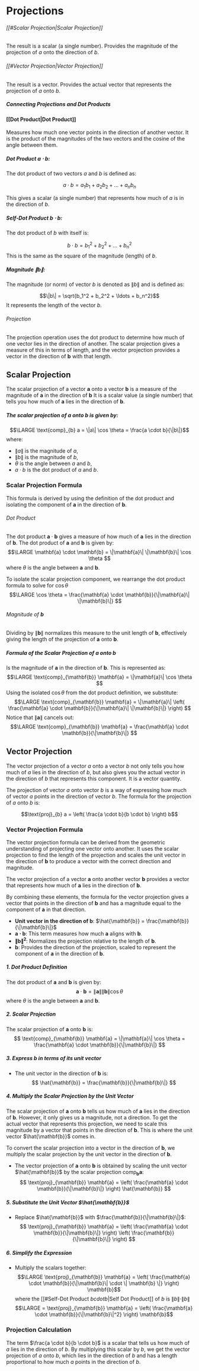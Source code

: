 # Projections
###### [[#Scalar Projection|Scalar Projection]]
The result is a scalar (a single number).
	Provides the magnitude of the projection of $a$ onto the direction of $b$.
###### [[#Vector Projection|Vector Projection]]
The result is a vector.
	Provides the actual vector that represents the projection of $a$ onto $b$.
##### Connecting Projections and Dot Products
#### [[Dot Product|Dot Product]]
Measures how much one vector points in the direction of another vector.
	It is the product of the magnitudes of the two vectors and the cosine of the angle between them.
##### Dot Product $a \cdot b$:
The dot product of two vectors $a$ and $b$ is defined as:

$$a \cdot b = a_1 b_1 + a_2 b_2 + \ldots + a_n b_n$$

This gives a scalar (a single number) that represents how much of $a$ is in the direction of $b$.
##### Self-Dot Product $b \cdot b$:
The dot product of $b$ with itself is:

$$b \cdot b = b_1^2 + b_2^2 + \ldots + b_n^2$$
This is the same as the square of the magnitude (length) of $b$.
##### Magnitude $\|b\|$:
The magnitude (or norm) of vector $b$ is denoted as $\|b\|$ and is defined as:

$$\|b\| = \sqrt{b_1^2 + b_2^2 + \ldots + b_n^2}$$
It represents the length of the vector $b$.
###### Projection
The projection operation uses the dot product to determine how much of one vector lies in the direction of another.
	The scalar projection gives a measure of this in terms of length, and the vector projection provides a vector in the direction of $\mathbf{b}$ with that length.
## Scalar Projection
The scalar projection of a vector $\mathbf{a}$ onto a vector $\mathbf{b}$ is a measure of the magnitude of $\mathbf{a}$ in the direction of $\mathbf{b}$ 
	It is a scalar value (a single number) that tells you how much of $\mathbf{a}$ lies in the direction of $\mathbf{b}$.
##### The scalar projection of $a$ onto $b$ is given by:
$$\LARGE \text{comp}_{b} a = \|a\| \cos \theta = \frac{a \cdot b}{\|b\|}$$
where:
- $\|a\|$ is the magnitude of $a$,
- $\|b\|$ is the magnitude of $b$,
- $\theta$ is the angle between $a$ and $b$,
- $a \cdot b$ is the dot product of $a$ and $b$.
### Scalar Projection Formula
This formula is derived by using the definition of the dot product and isolating the component of $\mathbf{a}$ in the direction of $\mathbf{b}$.
###### Dot Product
The dot product $\mathbf{a} \cdot \mathbf{b}$ gives a measure of how much of $\mathbf{a}$ lies in the direction of $\mathbf{b}$.
   The dot product of $\mathbf{a}$ and $\mathbf{b}$ is given by:
$$\LARGE
   \mathbf{a} \cdot \mathbf{b} = \|\mathbf{a}\| \|\mathbf{b}\| \cos \theta
$$
   where $\theta$ is the angle between $\mathbf{a}$ and $\mathbf{b}$.

To isolate the scalar projection component, we rearrange the dot product formula to solve for $\cos \theta$
   $$\LARGE 
   \cos \theta = \frac{\mathbf{a} \cdot \mathbf{b}}{\|\mathbf{a}\| \|\mathbf{b}\|}
   $$
###### Magnitude of $\mathbf{b}$
Dividing by $\|\mathbf{b}\|$ normalizes this measure to the unit length of $\mathbf{b}$, effectively giving the length of the projection of $\mathbf{a}$ onto $\mathbf{b}$.
##### Formula of the Scalar Projection of $\mathbf{a}$ onto $\mathbf{b}$
Is the magnitude of $\mathbf{a}$ in the direction of $\mathbf{b}$.
	This is represented as:
$$\LARGE
\text{comp}_{\mathbf{b}} \mathbf{a} = \|\mathbf{a}\| \cos \theta
$$
Using the isolated $\cos \theta$ from the dot product definition, we substitute:
$$\LARGE
\text{comp}_{\mathbf{b}} \mathbf{a} = \|\mathbf{a}\| \left( \frac{\mathbf{a} \cdot \mathbf{b}}{\|\mathbf{a}\| \|\mathbf{b}\|} \right)
$$
Notice that $\|\mathbf{a}\|$ cancels out:
$$\LARGE
\text{comp}_{\mathbf{b}} \mathbf{a} = \frac{\mathbf{a} \cdot \mathbf{b}}{\|\mathbf{b}\|}
$$
## Vector Projection
The vector projection of a vector $a$ onto a vector $b$ not only tells you how much of $a$ lies in the direction of $b$, but also gives you the actual vector in the direction of $b$ that represents this component.
	It is a vector quantity.

The projection of vector $a$ onto vector $b$ is a way of expressing how much of vector $a$ points in the direction of vector $b$. The formula for the projection of $a$ onto $b$ is:

$$\text{proj}_{b} a = \left( \frac{a \cdot b}{b \cdot b} \right) b$$
### Vector Projection Formula
The vector projection formula can be derived from the geometric understanding of projecting one vector onto another. 
	It uses the scalar projection to find the length of the projection and scales the unit vector in the direction of $\mathbf{b}$ to produce a vector with the correct direction and magnitude.

The vector projection of a vector $\mathbf{a}$ onto another vector $\mathbf{b}$ provides a vector that represents how much of $\mathbf{a}$ lies in the direction of $\mathbf{b}$.

By combining these elements, the formula for the vector projection gives a vector that points in the direction of $\mathbf{b}$ and has a magnitude equal to the component of $\mathbf{a}$ in that direction.
- **Unit vector in the direction of $\mathbf{b}$**: $\hat{\mathbf{b}} = \frac{\mathbf{b}}{\|\mathbf{b}\|}$
- **$\mathbf{a} \cdot \mathbf{b}$**: This term measures how much $\mathbf{a}$ aligns with $\mathbf{b}$.
- **$\|\mathbf{b}\|^2$**: Normalizes the projection relative to the length of $\mathbf{b}$.
- **$\mathbf{b}$**: Provides the direction of the projection, scaled to represent the component of $\mathbf{a}$ in the direction of $\mathbf{b}$.
##### 1. Dot Product Definition
   The dot product of $\mathbf{a}$ and $\mathbf{b}$ is given by:
   $$
   \mathbf{a} \cdot \mathbf{b} = \|\mathbf{a}\| \|\mathbf{b}\| \cos \theta
   $$
   where $\theta$ is the angle between $\mathbf{a}$ and $\mathbf{b}$.

##### 2. Scalar Projection
   The scalar projection of $\mathbf{a}$ onto $\mathbf{b}$ is:
   $$
   \text{comp}_{\mathbf{b}} \mathbf{a} = \|\mathbf{a}\| \cos \theta = \frac{\mathbf{a} \cdot \mathbf{b}}{\|\mathbf{b}\|}
   $$


##### 3. Express $\mathbf{b}$ in terms of its unit vector
   - The unit vector in the direction of $\mathbf{b}$ is:
     $$
     \hat{\mathbf{b}} = \frac{\mathbf{b}}{\|\mathbf{b}\|}
     $$

##### 4. Multiply the Scalar Projection by the Unit Vector
The scalar projection of $\mathbf{a}$ onto $\mathbf{b}$ tells us how much of $\mathbf{a}$ lies in the direction of $\mathbf{b}$. 
	However, it only gives us a magnitude, not a direction. 
		To get the actual vector that represents this projection, we need to scale this magnitude by a vector that points in the direction of $\mathbf{b}$. 
			This is where the unit vector $\hat{\mathbf{b}}$ comes in.

To convert the scalar projection into a vector in the direction of $\mathbf{b}$, we multiply the scalar projection by the unit vector in the direction of $\mathbf{b}$.
   - The vector projection of $\mathbf{a}$ onto $\mathbf{b}$ is obtained by scaling the unit vector $\hat{\mathbf{b}}$ by the scalar projection $\text{comp}_{\mathbf{b}} \mathbf{a}$:
     $$
     \text{proj}_{\mathbf{b}} \mathbf{a} = \left( \frac{\mathbf{a} \cdot \mathbf{b}}{\|\mathbf{b}\|} \right) \hat{\mathbf{b}}
     $$

##### 5. Substitute the Unit Vector $\hat{\mathbf{b}}$
   - Replace $\hat{\mathbf{b}}$ with $\frac{\mathbf{b}}{\|\mathbf{b}\|}$:
     $$
     \text{proj}_{\mathbf{b}} \mathbf{a} = \left( \frac{\mathbf{a} \cdot \mathbf{b}}{\|\mathbf{b}\|} \right) \left( \frac{\mathbf{b}}{\|\mathbf{b}\|} \right)
     $$

##### 6. Simplify the Expression
   - Multiply the scalars together:
   $$\LARGE \text{proj}_{\mathbf{b}} \mathbf{a} = \left( \frac{\mathbf{a} \cdot \mathbf{b}}{\|\mathbf{b}\| \cdot \| \mathbf{b} \|} \right) \mathbf{b}$$
   where the [[#Self-Dot Product $b cdot b$|Self Dot Product]] of $b$ is $\|b\| \cdot \| b \|$
$$\LARGE = \text{proj}_{\mathbf{b}} \mathbf{a} = \left( \frac{\mathbf{a} \cdot \mathbf{b}}{\|\mathbf{b}\|^2} \right) \mathbf{b}$$

### Projection Calculation
The term $\frac{a \cdot b}{b \cdot b}$ is a scalar that tells us how much of $a$ lies in the direction of $b$.
	By multiplying this scalar by $b$, we get the vector projection of $a$ onto $b$, which lies in the direction of $b$ and has a length proportional to how much $a$ points in the direction of $b$.

